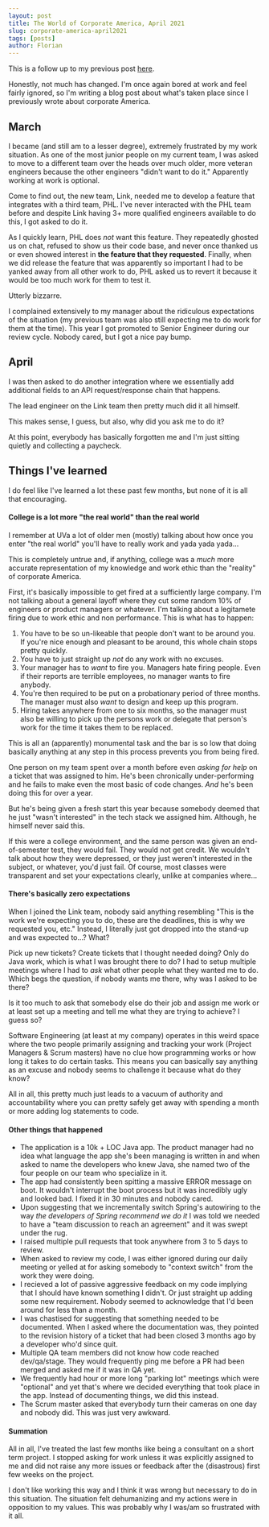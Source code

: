 ```yaml
---
layout: post
title: The World of Corporate America, April 2021
slug: corporate-america-april2021
tags: [posts]
author: Florian
---
```


This is a follow up to my previous post [here](https://floverfelt.org/posts/corporate-america-february2021).

Honestly, not much has changed. I'm once again bored at work and feel fairly ignored, so I'm writing a blog post about what's taken place since I previously wrote about corporate America.

## March

I became (and still am to a lesser degree), extremely frustrated by my work situation. As one of the most junior people on my current team, I was asked to move to a different team over the heads over much older, more veteran engineers because the other engineers "didn't want to do it." Apparently working at work is optional.

Come to find out, the new team, Link, needed me to develop a feature that integrates with a third team, PHL. I've never interacted with the PHL team before and despite Link having 3+ more qualified engineers available to do this, I got asked to do it.

As I quickly learn, PHL does *not* want this feature. They repeatedly ghosted us on chat, refused to show us their code base, and never once thanked us or even showed interest in **the feature that they requested**. Finally, when we did release the feature that was apparently so important I had to be yanked away from all other work to do, PHL asked us to revert it because it would be too much work for them to test it.

Utterly bizzarre.

I complained extensively to my manager about the ridiculous expectations of the situation (my previous team was also still expecting me to do work for them at the time). This year I got promoted to Senior Engineer during our review cycle. Nobody cared, but I got a nice pay bump.

## April

I was then asked to do another integration where we essentially add additional fields to an API request/response chain that happens.

The lead engineer on the Link team then pretty much did it all himself. 

This makes sense, I guess, but also, why did you ask me to do it?

At this point, everybody has basically forgotten me and I'm just sitting quietly and collecting a paycheck.

## Things I've learned

I do feel like I've learned a lot these past few months, but none of it is all that encouraging.

#### College is a lot more "the real world" than the real world

I remember at UVa a lot of older men (mostly) talking about how once you enter "the real world" you'll have to really work and yada yada yada...

This is completely untrue and, if anything, college was a *much* more accurate representation of my knowledge and work ethic than the "reality" of corporate America.

First, it's basically impossible to get fired at a sufficiently large company. I'm not talking about a general layoff where they cut some random 10% of engineers or product managers or whatever. I'm talking about a legitamete firing due to work ethic and non performance. This is what has to happen:

1. You have to be so un-likeable that people don't want to be around you. If you're nice enough and pleasant to be around, this whole chain stops pretty quickly.
2. You have to just straight up *not* do any work with no excuses.
3. Your manager has to *want* to fire you. Managers hate firing people. Even if their reports are terrible employees, no manager wants to fire anybody.
4. You're then required to be put on a probationary period of three months. The manager must also *want* to design and keep up this program.
5. Hiring takes anywhere from one to six months, so the manager must also be willing to pick up the persons work or delegate that person's work for the time it takes them to be replaced.

This is all an (apparently) monumental task and the bar is so low that doing basically anything at any step in this process prevents you from being fired.

One person on my team spent over a month before even *asking for help* on a ticket that was assigned to him. He's been chronically under-performing and he fails to make even the most basic of code changes. *And* he's been doing this for over a year.

But he's being given a fresh start this year because somebody deemed that he just "wasn't interested" in the tech stack we assigned him. Although, he himself never said this.

If this were a college environment, and the same person was given an end-of-semester test, they would fail. They would not get credit. We wouldn't talk about how they were depressed, or they just weren't interested in the subject, or whatever, you'd just fail. Of course, most classes were transparent and set your expectations clearly, unlike at companies where...

#### There's basically zero expectations

When I joined the Link team, nobody said anything resembling "This is the work we're expecting you to do, these are the deadlines, this is why we requested you, etc." Instead, I literally just got dropped into the stand-up and was expected to...? What?

Pick up new tickets? Create tickets that I thought needed doing? Only do Java work, which is what I was brought there to do? I had to setup multiple meetings where I had to *ask* what other people what they wanted me to do. Which begs the question, if nobody wants me there, why was I asked to be there?

Is it too much to ask that somebody else do their job and assign me work or at least set up a meeting and tell me what they are trying to achieve? I guess so?

Software Engineering (at least at my company) operates in this weird space where the two people primarily assigning and tracking your work (Project Managers & Scrum masters) have no clue how programming works or how long it takes to do certain tasks. This means you can basically say anything as an excuse and nobody seems to challenge it because what do they know?

All in all, this pretty much just leads to a vacuum of authority and accountability where you can pretty safely get away with spending a month or more adding log statements to code.

#### Other things that happened

- The application is a 10k + LOC Java app. The product manager had no idea what language the app she's been managing is written in and when asked to name the developers who knew Java, she named two of the four people on our team who specialize in it.
- The app had consistently been spitting a massive ERROR message on boot. It wouldn't interrupt the boot process but it was incredibly ugly and looked bad. I fixed it in 30 minutes and nobody cared.
- Upon suggesting that we incrementally switch Spring's autowiring to the way *the developers of Spring recommend we do it* I was told we needed to have a "team discussion to reach an agreement" and it was swept under the rug.
- I raised multiple pull requests that took anywhere from 3 to 5 days to review.
- When asked to review my code, I was either ignored during our daily meeting or yelled at for asking somebody to "context switch" from the work they were doing.
- I recieved a lot of passive aggressive feedback on my code implying that I should have known something I didn't. Or just straight up adding some new requirement. Nobody seemed to acknowledge that I'd been around for less than a month.
- I was chastised for suggesting that something needed to be documented. When I asked where the documentation was, they pointed to the revision history of a ticket that had been closed 3 months ago by a developer who'd since quit.
- Multiple QA team members did not know how code reached dev/qa/stage. They would frequently ping me before a PR had been merged and asked me if it was in QA yet.
- We frequently had hour or more long "parking lot" meetings which were "optional" and yet that's where we decided everything that took place in the app. Instead of documenting things, we did this instead.
- The Scrum master asked that everybody turn their cameras on one day and nobody did. This was just very awkward.

#### Summation

All in all, I've treated the last few months like being a consultant on a short term project. I stopped asking for work unless it was explicitly assigned to me and did not raise any more issues or feedback after the (disastrous) first few weeks on the project.

I don't like working this way and I think it was wrong but necessary to do in this situation. The situation felt dehumanizing and my actions were in opposition to my values. This was probably why I was/am so frustrated with it all.

